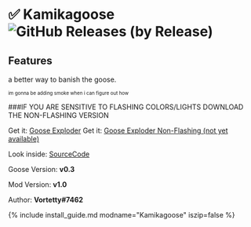# ✅ Kamikagoose ![GitHub Releases (by Release)](https://img.shields.io/github/downloads/Vortetty/GooseExploder/total?logo=github)

## Features

a better way to banish the goose.

<sub><sup>im gonna be adding smoke when i can figure out how</sup></sub>

###IF YOU ARE SENSITIVE TO FLASHING COLORS/LIGHTS DOWNLOAD THE NON-FLASHING VERSION

Get it: [Goose Exploder](https://github.com/Vortetty/GooseExploder/releases/download/1.0/GooseExploder.dll)
Get it: [Goose Exploder Non-Flashing (not yet available)](https://github.com/Vortetty/GooseExploder/releases/download/1.0/GooseExploderNoFlash.dll)

Look inside: [SourceCode](https://github.com/Vortetty/GooseExploder)

Goose Version: **v0.3**

Mod Version: **v1.0**

Author: **Vortetty#7462**

{% include install_guide.md modname="Kamikagoose" iszip=false %}
